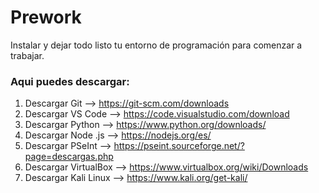 # Prework
Instalar y dejar todo listo tu entorno de programación para comenzar a trabajar.

### Aqui puedes descargar:

1. Descargar Git --> https://git-scm.com/downloads
2. Descargar VS Code --> https://code.visualstudio.com/download
3. Descargar Python --> https://www.python.org/downloads/
4. Descargar Node .js --> https://nodejs.org/es/
5. Descargar PSeInt --> https://pseint.sourceforge.net/?page=descargas.php
6. Descargar VirtualBox --> https://www.virtualbox.org/wiki/Downloads
7. Descargar Kali Linux --> https://www.kali.org/get-kali/
